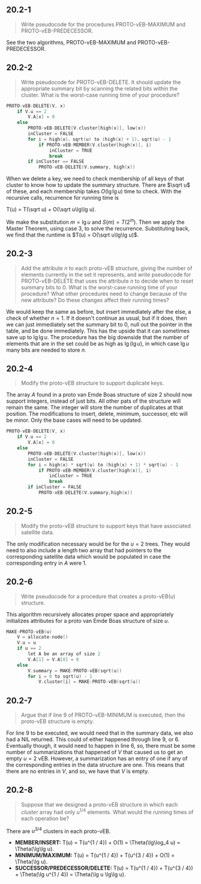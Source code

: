 ## 20.2-1

> Write pseudocode for the procedures $\text{PROTO-vEB-MAXIMUM}$ and $\text{PROTO-vEB-PREDECESSOR}$.

See the two algorithms, $\text{PROTO-vEB-MAXIMUM}$ and $\text{PROTO-vEB-PREDECESSOR}$.

## 20.2-2

> Write pseudocode for $\text{PROTO-vEB-DELETE}$. It should update the appropriate summary bit by scanning the related bits within the cluster. What is the worst-case running time of your procedure?

```cpp
PROTO-vEB-DELETE(V, x)
    if V.u == 2
        V.A[x] = 0
    else
        PROTO-vEB-DELETE(V.cluster[high(x)], low(x))
        inCluster = FALSE
        for i = high(x)．sqrt(u) to (high(x) + 1)．sqrt(u) - 1
            if PROTO-vEB-MEMBER(V.cluster[high(x)], i)
                inCluster = TRUE
                break
        if inCluster == FALSE
            PROTO-vEB-DELETE(V.summary, high(x))
```

When we delete a key, we need to check membership of all keys of that cluster to know how to update the summary structure. There are $\sqrt u$ of these, and each membership takes $O(\lg\lg u)$ time to check. With the recursive calls, recurrence for running time is

T(u) = T(\sqrt u) + O(\sqrt u\lg\lg u).

We make the substitution $m = \lg u$ and $S(m) = T(2^m)$. Then we apply the Master Theorem, using case 3, to solve the recurrence. Substituting back, we find that the runtime is $T(u) = O(\sqrt u\lg\lg u)$.

## 20.2-3

> Add the attribute $n$ to each $\text{proto-vEB}$ structure, giving the number of elements currently in the set it represents, and write pseudocode for $\text{PROTO-vEB-DELETE}$ that uses the attribute $n$ to decide when to reset summary bits to $0$. What is the worst-case running time of your procedure? What other procedures need to change because of the new attribute? Do these changes affect their running times?

We would keep the same as before, but insert immediately after the else, a check of whether $n = 1$. If it doesn't continue as usual, but if it does, then we can just immediately set the summary bit to $0$, null out the pointer in the table, and be done immediately. This has the upside that it can sometimes save up to $\lg\lg u$. The procedure has the big downside that the number of elements that are in the set could be as high as $\lg(\lg u)$, in which case $\lg u$ many bits are needed to store $n$.

## 20.2-4

> Modify the $\text{proto-vEB}$ structure to support duplicate keys.

The array $A$ found in a proto van Emde Boas structure of size $2$ should now support integers, instead of just bits. All other pats of the structure will remain the same. The integer will store the number of duplicates at that position. The modifications to insert, delete, minimum, successor, etc will be minor. Only the base cases will need to be updated.

```cpp
PROTO-vEB-DELETE(V, x)
    if V.u == 2
        V.A[x] = 0
    else
        PROTO-vEB-DELETE(V.cluster[high(x)], low(x))
        inCluster = FALSE
        for i = high(x) * sqrt(u) to (high(x) + 1) * sqrt(u) - 1
            if PROTO-vEB-MEMBER(V.cluster[high(x)], i)
                inCluster = TRUE
                break
        if inCluster = FALSE
            PROTO-vEB-DELETE(V.summary,high(x))
```

## 20.2-5

> Modify the $\text{proto-vEB}$ structure to support keys that have associated satellite data.

The only modification necessary would be for the $u = 2$ trees. They would need to also include a length two array that had pointers to the corresponding satellite data which would be populated in case the corresponding entry in $A$ were $1$.

## 20.2-6

> Write pseudocode for a procedure that creates a $\text{proto-vEB}(u)$ structure.

This algorithm recursively allocates proper space and appropriately initializes attributes for a proto van Emde Boas structure of size $u$.

```cpp
MAKE-PROTO-vEB(u)
    V = allocate-node()
    V.u = u
    if u == 2
        let A be an array of size 2
        V.A[1] = V.A[0] = 0
    else
        V.summary = MAKE-PROTO-vEB(sqrt(u))
        for i = 0 to sqrt(u) - 1
            V.cluster[i] = MAKE-PROTO-vEB(sqrt(u))
```

## 20.2-7

> Argue that if line 9 of $\text{PROTO-vEB-MINIMUM}$ is executed, then the $\text{proto-vEB}$ structure is empty.

For line 9 to be executed, we would need that in the summary data, we also had a $\text{NIL}$ returned. This could of either happened through line 9, or 6. Eventually though, it would need to happen in line 6, so, there must be some number of summarizations that happened of $V$ that caused us to get an empty $u = 2$ $\text{vEB}$. However, a summarization has an entry of one if any of the corresponding entries in the data structure are one. This means that there are no entries in $V$, and so, we have that $V$ is empty.

## 20.2-8

> Suppose that we designed a $\text{proto-vEB}$ structure in which each _cluster_ array had only $u^{1 / 4}$ elements. What would the running times of each operation be?

There are $u^{3 / 4}$ clusters in each $\text{proto-vEB}$.

- **MEMBER/INSERT:**
T(u) = T(u^{1 / 4}) + O(1) = \Theta(\lg\log_4 u) = \Theta(\lg\lg u).
- **MINIMUM/MAXIMUM:**
T(u) = T(u^{1 / 4}) + T(u^{3 / 4}) + O(1) = \Theta(\lg u).
- **SUCCESSOR/PREDECESSOR/DELETE:**
T(u) = T(u^{1 / 4}) + T(u^{3 / 4}) + \Theta(\lg u^{1 / 4}) = \Theta(\lg u \lg\lg u).
